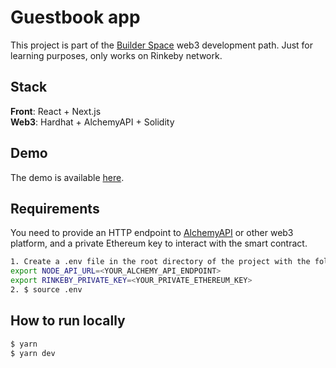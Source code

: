 # Guestbook app

This project is part of the [Builder Space](https://buildspace.so/) web3 development path. Just for learning purposes, only works on Rinkeby network.

## Stack
**Front**: React + Next.js   
**Web3**: Hardhat + AlchemyAPI + Solidity

## Demo

The demo is available [here](https://guestbook.santek.dev/).

## Requirements

You need to provide an HTTP endpoint to [AlchemyAPI](https://alchemy.com/?r=DI5MzQ2Nzg2NzA2O) or other web3 platform, and a private Ethereum key to interact with the smart contract.

```bash
1. Create a .env file in the root directory of the project with the following variables:
export NODE_API_URL=<YOUR_ALCHEMY_API_ENDPOINT>
export RINKEBY_PRIVATE_KEY=<YOUR_PRIVATE_ETHEREUM_KEY>
2. $ source .env
```
## How to run locally

```bash
$ yarn
$ yarn dev
```
